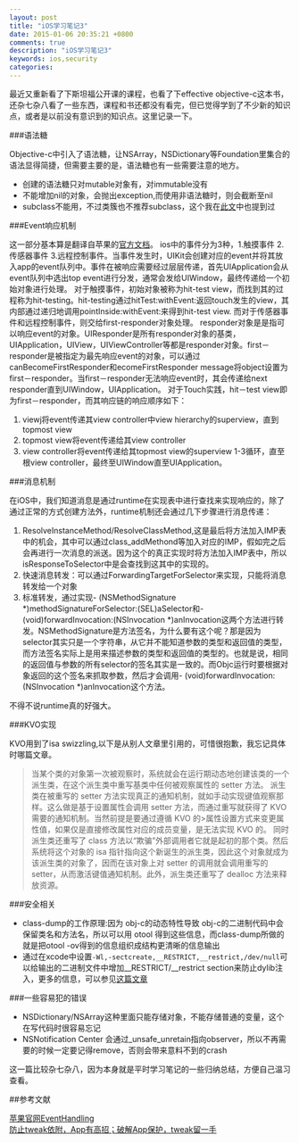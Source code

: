 ```yaml
---
layout: post
title: "iOS学习笔记3"
date: 2015-01-06 20:35:21 +0800
comments: true
description: "iOS学习笔记3"
keywords: ios,security
categories: 
---
```


最近又重新看了下斯坦福公开课的课程，也看了下effective objective-c这本书，还杂七杂八看了一些东西，课程和书还都没有看完，但已觉得学到了不少新的知识点，或者是以前没有意识到的知识点。这里记录一下。

<!--more-->

###语法糖

Objective-c中引入了语法糖，让NSArray，NSDictionary等Foundation里集合的语法显得简捷，但需要主要的是，语法糖也有一些需要注意的地方。

+ 创建的语法糖只对mutable对象有，对immutable没有
+ 不能增加nil的对象，会抛出exception,而使用非语法糖时，则会截断至nil
+ subclass不能用，不过类簇也不推荐subclass，这个我在[此文](http://straybirdzls.github.io/blog/2014/11/16/xianche/)中也提到过

###Event响应机制

这一部分基本算是翻译自苹果的[官方文档](https://developer.apple.com/library/ios/documentation/EventHandling/Conceptual/EventHandlingiPhoneOS/Introduction/Introduction.html#//apple_ref/doc/uid/TP40009541-CH1-SW1)。
ios中的事件分为3种，1.触摸事件 2.传感器事件 3.远程控制事件。当事件发生时，UIKit会创建对应的event并将其放入app的event队列中。事件在被响应需要经过层层传递，首先UIApplication会从event队列中选出top event进行分发，通常会发给UIWindow，最终传递给一个初始对象进行处理。
对于触摸事件，初始对象被称为hit-test view，而找到其的过程称为hit-testing。hit-testing通过hitTest:withEvent:返回touch发生的view，其内部通过递归地调用pointInside:withEvent:来得到hit-test view.
而对于传感器事件和远程控制事件，则交给first-responder对象处理。
responder对象是是指可以响应event的对象。UIResponder是所有responder对象的基类， UIApplication，UIView，UIViewController等都是responder对象。first－responder是被指定为最先响应event的对象，可以通过canBecomeFirstResponder和ecomeFirstResponder message将object设置为first－responder。当first－responder无法响应event时，其会传递给next responder直到UIWindow，UIApplication。
对于Touch实践，hit－test view即为first－responder，而其响应链的响应顺序如下：
1. viewj将event传递其view controller中view hierarchy的superview，直到topmost view
2. topmost view将event传递给其view controller
3. view controller将event传递给其topmost view的superview
1-3循环，直至根view controller，最终至UIWindow直至UIApplication。

###消息机制

在iOS中，我们知道消息是通过runtime在实现表中进行查找来实现响应的，除了通过正常的方式创建方法外，runtime机制还会通过几下步骤进行消息传递：

1. ResolveInstanceMethod/ResolveClassMethod,这是最后将方法加入IMP表中的机会，其中可以通过class_addMethond等加入对应的IMP，假如完之后会再进行一次消息的派送。因为这个的真正实现时将方法加入IMP表中，所以isResponseToSelector中是会查找到这其中的实现的。
2. 快速消息转发：可以通过ForwardingTargetForSelector来实现，只能将消息转发给一个对象
3. 标准转发，通过实现- (NSMethodSignature *)methodSignatureForSelector:(SEL)aSelector和- (void)forwardInvocation:(NSInvocation *)anInvocation这两个方法进行转发。NSMethodSignature是方法签名，为什么要有这个呢？那是因为selector其实只是一个字符串，从它并不能知道参数的类型和返回值的类型，而方法签名实际上是用来描述参数的类型和返回值的类型的。也就是说，相同的返回值与参数的所有selector的签名其实是一致的。而Objc运行时要根据对象返回的这个签名来抓取参数，然后才会调用- (void)forwardInvocation:(NSInvocation *)anInvocation这个方法。

不得不说runtime真的好强大。

###KVO实现

KVO用到了isa swizzling,以下是从别人文章里引用的，可惜很抱歉，我忘记具体时哪篇文章。

> 当某个类的对象第一次被观察时，系统就会在运行期动态地创建该类的一个派生类，在这个派生类中重写基类中任何被观察属性的 setter 方法。
> 派生类在被重写的 setter 方法实现真正的通知机制，就如手动实现键值观察那样。这么做是基于设置属性会调用 setter 方法，而通过重写就获得了 KVO 需要的通知机制。当然前提是要通过遵循 KVO 的>属性设置方式来变更属性值，如果仅是直接修改属性对应的成员变量，是无法实现 KVO 的。
> 同时派生类还重写了 class 方法以“欺骗”外部调用者它就是起初的那个类。然后系统将这个对象的 isa 指针指向这个新诞生的派生类，因此这个对象就成为该派生类的对象了，因而在该对象上对 setter 的调用就会调用重写的 setter，从而激活键值通知机制。此外，派生类还重写了 dealloc 方法来释放资源。

###安全相关

+ class-dump的工作原理:因为 obj-c的动态特性导致 obj-c的二进制代码中会保留类名和方法名，所以可以用 otool 得到这些信息，而class-dump所做的就是把otool -ov得到的信息组织成结构更清晰的信息输出
+ 通过在xcode中设置`-Wl,-sectcreate,__RESTRICT,__restrict,/dev/null`可以给输出的二进制文件中增加__RESTRICT/__restrict section来防止dylib注入，更多的信息，可以参见[这篇文章](http://bbs.iosre.com/forum.php?mod=viewthread&tid=432)

###一些容易犯的错误

+ NSDictionary/NSArray这种里面只能存储对象，不能存储普通的变量，这个在写代码时很容易忘记
+ NSNotification Center 会通过_unsafe_unretain指向observer，所以不再需要的时候一定要记得remove，否则会带来意料不到的crash

这一篇比较杂七杂八，因为本身就是平时学习笔记的一些归纳总结，方便自己温习查看。

##参考文献

[苹果官网EventHandling](https://developer.apple.com/library/ios/documentation/EventHandling/Conceptual/EventHandlingiPhoneOS/Introduction/Introduction.html#//apple_ref/doc/uid/TP40009541-CH1-SW1)    
[防止tweak依附，App有高招；破解App保护，tweak留一手](http://bbs.iosre.com/forum.php?mod=viewthread&tid=432)